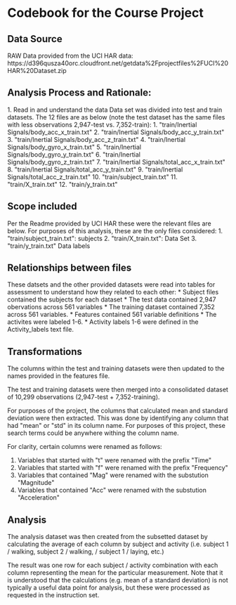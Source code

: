 <h1> Codebook for the Course Project </h1>

<h2> Data Source </h2>
RAW Data provided from the UCI HAR data: https://d396qusza40orc.cloudfront.net/getdata%2Fprojectfiles%2FUCI%20HAR%20Dataset.zip


<h2>Analysis Process and Rationale:</h2>
1. Read in and understand the data
Data set was divided into test and train datasets.  
The 12 files are as below (note the test dataset has the same files with less observations 2,947-test vs. 7,352-train):
 1. "train/Inertial Signals/body_acc_x_train.txt"  
 2. "train/Inertial Signals/body_acc_y_train.txt"  
 3. "train/Inertial Signals/body_acc_z_train.txt" 
 4. "train/Inertial Signals/body_gyro_x_train.txt" 
 5. "train/Inertial Signals/body_gyro_y_train.txt" 
 6. "train/Inertial Signals/body_gyro_z_train.txt"
 7. "train/Inertial Signals/total_acc_x_train.txt" 
 8. "train/Inertial Signals/total_acc_y_train.txt" 
 9. "train/Inertial Signals/total_acc_z_train.txt"
 10. "train/subject_train.txt"                      
 11. "train/X_train.txt"                            
 12. "train/y_train.txt" 

<h2> Scope included</h2>
Per the Readme provided by UCI HAR these were the relevant files are below.  For purposes of this analysis, these are the only files considered:
1. "train/subject_train.txt": subjects
2. "train/X_train.txt": Data Set
3. "train/y_train.txt" Data labels

<h2>Relationships between files</h2>
These datsets and the other provided datasets were read into tables for assessment to understand how they related to each other:
* Subject files contained the subjects for each dataset
* The test data contained 2,947 obervations across 561 variables
* The training dataset contained 7,352 across 561 variables. 
* Features contained 561 variable definitions
* The activites were labeled 1-6.
* Activity labels 1-6 were defined in the Activity_labels text file.

<h2>Transformations</h2>
The columns within the test and training datasets were then updated to the names provided in the features file.

The test and training datasets were then merged into a consolidated dataset of 10,299 observations (2,947-test + 7,352-training).

For purposes of the project, the columns that calculated mean and standard deviation were then extracted. This was done by identifying
any column that had "mean" or "std" in its column name.  For purposes of this project, these search terms could be anywhere withing 
the column name.

For clarity, certain columns were renamed as follows:
1. Variables that started with "t" were renamed with the prefix "Time"
2. Variables that started with "f" were renamed with the prefix "Frequency"
3. Variables that contained "Mag" were renamed with the substution "Magnitude"
4. Variables that contained "Acc" were renamed with the substution "Acceleration"

<h2>Analysis</h2>
The analysis dataset was then created from the subsetted dataset by calculating the average of each column by subject and activity (i.e. subject 1 / walking, subject 2 / walking, / subject 1 / laying, etc.)

The result was one row for each subject / activity combination with each column representing the mean for the particular measurement. Note that it is understood that the calculations (e.g. mean of a standard deviation) is not typically a useful data point for analysis, but these were processed as requested in the instruction set.
